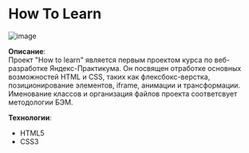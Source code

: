 # How To Learn  
![image](https://github.com/martynenkoAl/how-to-learn/assets/121212086/2733cd66-1b60-4cd7-9dd2-96da573c5d8f)

**Описание**:  
Проект "How to learn" является первым проектом курса по веб-разработке Яндекс-Практикума. Он посвящен отработке основных возможностей HTML и CSS, таких как флексбокс-верстка, позиционирование элементов, iframe, анимации и трансформации. Именование классов и организация файлов проекта соответсвует методологии БЭМ.

**Технологии**:
* HTML5
* CSS3

  
